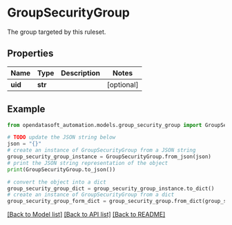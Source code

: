 # GroupSecurityGroup

The group targeted by this ruleset.

## Properties

Name | Type | Description | Notes
------------ | ------------- | ------------- | -------------
**uid** | **str** |  | [optional] 

## Example

```python
from opendatasoft_automation.models.group_security_group import GroupSecurityGroup

# TODO update the JSON string below
json = "{}"
# create an instance of GroupSecurityGroup from a JSON string
group_security_group_instance = GroupSecurityGroup.from_json(json)
# print the JSON string representation of the object
print(GroupSecurityGroup.to_json())

# convert the object into a dict
group_security_group_dict = group_security_group_instance.to_dict()
# create an instance of GroupSecurityGroup from a dict
group_security_group_form_dict = group_security_group.from_dict(group_security_group_dict)
```
[[Back to Model list]](../README.md#documentation-for-models) [[Back to API list]](../README.md#documentation-for-api-endpoints) [[Back to README]](../README.md)


